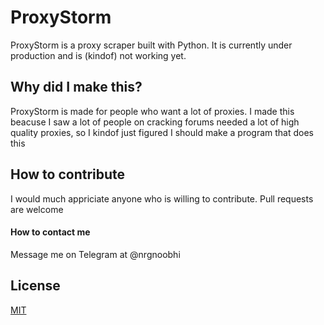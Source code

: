 # ProxyStorm
ProxyStorm is a proxy scraper built with Python. It is currently under production and is (kindof) not working yet.

## Why did I make this?
ProxyStorm is made for people who want a lot of proxies. I made this beacuse I saw a lot of people on cracking forums needed a lot of high quality proxies, so I kindof just figured I should make a program that does this

## How to contribute
I would much appriciate anyone who is willing to contribute.
Pull requests are welcome

#### How to contact me
Message me on Telegram at @nrgnoobhi

## License
[MIT](https://mit-license.org/)